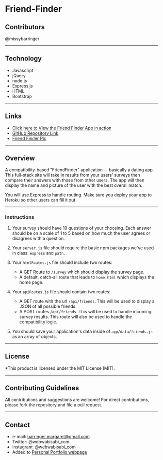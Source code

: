 # Friend-Finder

## Contributors
@missybarringer
____________________________________
## Technology
* Javascript
* jQuery
* node.js
* Express.js
* HTML
* Bootstrap
____________________________________
## Links
* [Click here to View the Friend Finder App in action](https://tranquil-citadel-96703.herokuapp.com/)
* [GitHub Repository Link](https://github.com/missybarringer/Friend-Finder.git)
* [Friend Finder Pic](http://webwabisabi.com/assets/images/friendFinder.PNG)
____________________________________
## Overview

A compatibility-based "FriendFinder" application -- basically a dating app. This full-stack site will take in results from your users' surveys then compare their answers with those from other users. The app will then display the name and picture of the user with the best overall match.

You will use Express to handle routing. Make sure you deploy your app to Heroku so other users can fill it out.
____________________________________
### Instructions

1. Your survey should have 10 questions of your choosing. Each answer should be on a scale of 1 to 5 based on how much the user agrees or disagrees with a question.

2. Your `server.js` file should require the basic npm packages we've used in class: `express` and `path`.

3. Your `htmlRoutes.js` file should include two routes:

   * A GET Route to `/survey` which should display the survey page.
   * A default, catch-all route that leads to `home.html` which displays the home page.

4. Your `apiRoutes.js` file should contain two routes:

   * A GET route with the url `/api/friends`. This will be used to display a JSON of all possible friends.
   * A POST routes `/api/friends`. This will be used to handle incoming survey results. This route will also be used to handle the compatibility logic.

5. You should save your application's data inside of `app/data/friends.js` as an array of objects.
____________________________________
## License
*This product is licensed under the MIT License (MIT).
____________________________________
## Contributing Guidelines
All contributions and suggestions are welcome!
For direct contributions, please fork the repository and file a pull request.
____________________________________
## Contact
* e-mail: barringer.margaret@gmail.com
* Twitter: @webwabisabi_com
* Instagram: @webwabisabi_com
* Added to [Personal Portfolio webpage](https://missybarringer.github.io/)